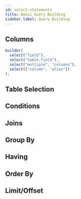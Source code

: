 ```yaml
---
id: select-statements
title: Basic Query Building
sidebar_label: Query Building
---
```


## Columns

```js
builder(
  select("field"),
  select("table.field"),
  select("multiple", "columns"),
  select(["column", "alias"])
);
```

## Table Selection

## Conditions

## Joins

## Group By

## Having

## Order By

## Limit/Offset
